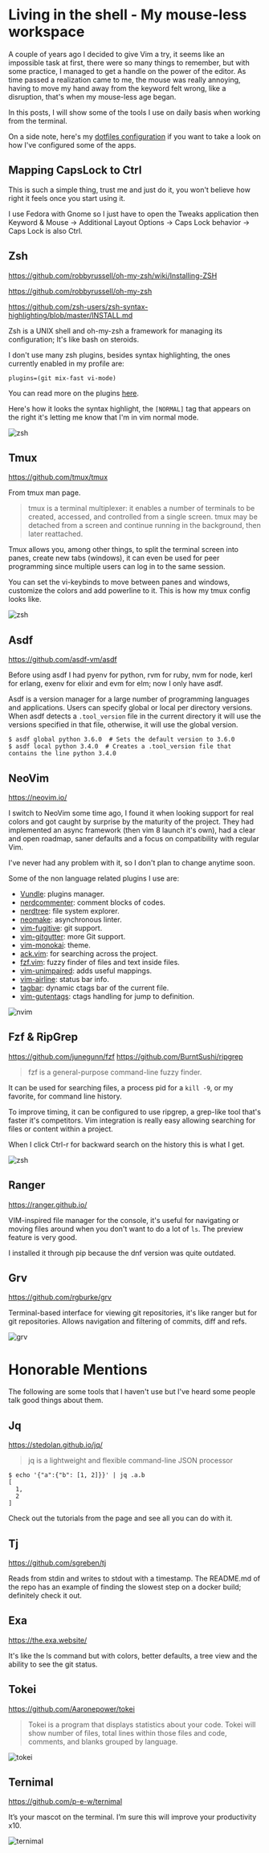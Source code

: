 # Living in the shell - My mouse-less  workspace

A couple of years ago I decided to give Vim a try, it seems like an impossible
task at first, there were so many things to remember, but with some practice,
I managed to get a handle on the power of the editor. As time passed a
realization came to me, the mouse was really annoying, having to move my hand
away from the keyword felt wrong, like a disruption, that's when my mouse-less
age began.

In this posts, I will show some of the tools I use on daily basis when working
from the terminal.

On a side note, here's my [dotfiles configuration](https://github.com/alejandrodnm/dotfiles)
if you want to take a look on how I've configured some of the apps.

## Mapping CapsLock to Ctrl

This is such a simple thing, trust me and just do it, you won't believe how
right it feels once you start using it.

I use Fedora with Gnome so I just have to open the Tweaks application then
Keyword & Mouse -> Additional Layout Options -> Caps Lock behavior -> Caps Lock
is also Ctrl.


## Zsh

https://github.com/robbyrussell/oh-my-zsh/wiki/Installing-ZSH

https://github.com/robbyrussell/oh-my-zsh

https://github.com/zsh-users/zsh-syntax-highlighting/blob/master/INSTALL.md

Zsh is a UNIX shell and oh-my-zsh a framework for managing its configuration;
It's like bash on steroids.

I don't use many zsh plugins, besides syntax highlighting, the ones
currently enabled in my profile are:

```
plugins=(git mix-fast vi-mode)
```

You can read more on the plugins [here](https://github.com/robbyrussell/oh-my-zsh/wiki/Plugins).

Here's how it looks the syntax highlight, the `[NORMAL]` tag that appears on
the right it's letting me know that I'm in vim normal mode.

![zsh](zsh.png)

## Tmux

https://github.com/tmux/tmux

From tmux man page.

> tmux is a terminal multiplexer: it enables a number of terminals to be
> created, accessed, and controlled from a single screen. tmux may be detached
> from a screen and continue running in the background, then later reattached.

Tmux allows you, among other things, to split the terminal screen into panes,
create new tabs (windows), it can even be used for peer programming since
multiple users can log in to the same session.

You can set the vi-keybinds to move between panes and windows, customize the
colors and add powerline to it. This is how my tmux config looks like.

![zsh](tmux.png)

## Asdf

https://github.com/asdf-vm/asdf

Before using asdf I had pyenv for python, rvm for ruby, nvm for node, kerl for
erlang, exenv for elixir and evm for elm; now I only have asdf.

Asdf is a version manager for a large number of programming languages and
applications. Users can specify global or local per directory versions. When
asdf detects a `.tool_version` file in the current directory it will use the
versions specified in that file, otherwise, it will use the global version.

```
$ asdf global python 3.6.0  # Sets the default version to 3.6.0
$ asdf local python 3.4.0  # Creates a .tool_version file that contains the line python 3.4.0
```

## NeoVim

https://neovim.io/

I switch to NeoVim some time ago, I found it when looking support for real
colors and got caught by surprise by the maturity of the project. They had
implemented an async framework (then vim 8 launch it's own), had a clear and
open roadmap, saner defaults and a focus on compatibility with regular Vim.

I've never had any problem with it, so I don't plan to change anytime soon.

Some of the non language related plugins I use are:

- [Vundle](https://github.com/VundleVim/Vundle.vim): plugins manager.
- [nerdcommenter](https://github.com/scrooloose/nerdcommenter): comment blocks of codes.
- [nerdtree](https://github.com/scrooloose/nerdtree): file system explorer.
- [neomake](https://github.com/neomake/neomake): asynchronous linter.
- [vim-fugitive](https://github.com/tpope/vim-fugitive): git support.
- [vim-gitgutter](https://github.com/airblade/vim-gitgutter): more Git support.
- [vim-monokai](https://github.com/crusoexia/vim-monokai): theme.
- [ack.vim](https://github.com/mileszs/ack.vim): for searching across the project.
- [fzf.vim](https://github.com/junegunn/fzf.vim): fuzzy finder of files and text inside files.
- [vim-unimpaired](https://github.com/tpope/vim-unimpaired): adds useful mappings.
- [vim-airline](https://github.com/bling/vim-airline): status bar info.
- [tagbar](https://github.com/majutsushi/tagbar): dynamic ctags bar of the current file.
- [vim-gutentags](https://github.com/ludovicchabant/vim-gutentags): ctags handling for jump to definition.

![nvim](nvim.png)

## Fzf & RipGrep

https://github.com/junegunn/fzf
https://github.com/BurntSushi/ripgrep

> fzf is a general-purpose command-line fuzzy finder.

It can be used for searching files, a process pid for a `kill -9`, or my
favorite, for command line history.

To improve timing, it can be configured to use ripgrep, a grep-like tool that's
faster it's competitors. Vim integration is really easy allowing searching for
files or content within a project.

When I click Ctrl-r for backward search on the history this is what I get.

![zsh](fzf_history.png)

## Ranger

https://ranger.github.io/

VIM-inspired file manager for the console, it's useful for navigating or moving
files around when you don't want to do a lot of `ls`. The preview feature is
very good.

I installed it through pip because the dnf version was quite outdated.

## Grv

https://github.com/rgburke/grv

Terminal-based interface for viewing git repositories, it's like ranger but
for git repositories. Allows navigation and filtering of commits, diff and refs.

![grv](grv.png)

# Honorable Mentions

The following are some tools that I haven't use but I've heard some people talk good
things about them.

## Jq

https://stedolan.github.io/jq/

> jq is a lightweight and flexible command-line JSON processor

```
$ echo '{"a":{"b": [1, 2]}}' | jq .a.b
[
  1,
  2
]
```

Check out the tutorials from the page and see all you can do with it.

## Tj

https://github.com/sgreben/tj

Reads from stdin and writes to stdout with a timestamp. The README.md of the
repo has an example of finding the slowest step on a docker build; definitely
check it out.

## Exa

https://the.exa.website/

It's like the ls command but with colors, better defaults, a tree view and
the ability to see the git status.

## Tokei

https://github.com/Aaronepower/tokei

> Tokei is a program that displays statistics about your code. Tokei will show
> number of files, total lines within those files and code, comments, and
> blanks grouped by language.

![tokei](tokei.png)

## Ternimal

https://github.com/p-e-w/ternimal

It’s your mascot on the terminal. I’m sure this will improve your productivity
x10.

![ternimal](ternimal.gif)
